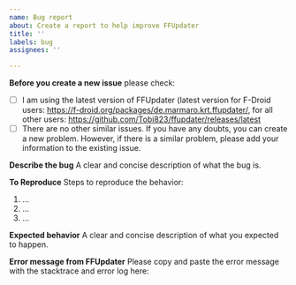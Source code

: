 ```yaml
---
name: Bug report
about: Create a report to help improve FFUpdater
title: ''
labels: bug
assignees: ''

---
```


**Before you create a new issue**
please check:
- [ ] I am using the latest version of FFUpdater (latest version for F-Droid users: https://f-droid.org/packages/de.marmaro.krt.ffupdater/, for all other users: https://github.com/Tobi823/ffupdater/releases/latest
- [ ] There are no other similar issues. If you have any doubts, you can create a new problem. However, if there is a similar problem, please add your information to the existing issue.

**Describe the bug**
A clear and concise description of what the bug is.

**To Reproduce**
Steps to reproduce the behavior:
1. ...
2. ...
3. ...

**Expected behavior**
A clear and concise description of what you expected to happen.

**Error message from FFUpdater**
Please copy and paste the error message with the stacktrace and error log here:
